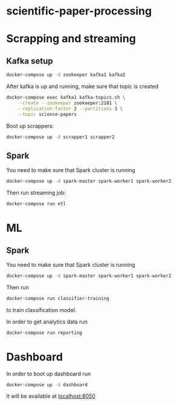 # scientific-paper-processing

# Scrapping and streaming

## Kafka setup

```bash
docker-compose up -d zookeeper kafka1 kafka2 
```

After kafka is up and running, make sure that topic is created 
```bash
docker-compose exec kafka1 kafka-topics.sh \
    --create --zookeeper zookeeper:2181 \
    --replication-factor 2 --partitions 3 \
    --topic science-papers
```

Boot up scrappers:
```bash
docker-compose up -d scrapper1 scrapper2
```

## Spark

You need to make sure that Spark cluster is running

```bash
docker-compose up -d spark-master spark-worker1 spark-worker2
```

Then run streaming job:
```bash
docker-compose run etl
```

# ML

## Spark

You need to make sure that Spark cluster is running

```bash
docker-compose up -d spark-master spark-worker1 spark-worker2
```

Then run 
```bash
docker-compose run classifier-training
```
to train classification model.


In order to get analytics data run 
```bash
docker-compose run reporting
```

# Dashboard

In order to boot up dashboard run 

```bash
docker-compose up -d dashboard
```

It will be available at [localhost:8050](http://localhost:8050)